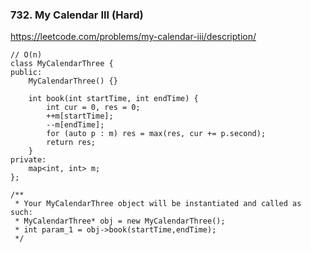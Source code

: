 ### 732. My Calendar III (Hard)

https://leetcode.com/problems/my-calendar-iii/description/

```
// O(n)
class MyCalendarThree {
public:
    MyCalendarThree() {}
    
    int book(int startTime, int endTime) {
        int cur = 0, res = 0;
        ++m[startTime];
        --m[endTime];
        for (auto p : m) res = max(res, cur += p.second);
        return res;
    }
private:
    map<int, int> m;
};

/**
 * Your MyCalendarThree object will be instantiated and called as such:
 * MyCalendarThree* obj = new MyCalendarThree();
 * int param_1 = obj->book(startTime,endTime);
 */
```
